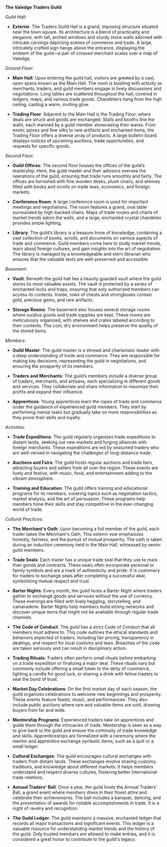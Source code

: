 **The Valedge Traders Guild**

_Guild Hall_:

- **Exterior**: The Traders Guild Hall is a grand, imposing structure situated near the town square. Its architecture is a blend of practicality and elegance, with tall, arched windows and sturdy stone walls adorned with intricate carvings depicting scenes of commerce and trade. A large, intricately crafted sign hangs above the entrance, displaying the emblem of the guild—a pair of crossed merchant scales over a map of Valedge.
    

_Ground Floor_:

- **Main Hall**: Upon entering the guild hall, visitors are greeted by a vast, open space known as the Main Hall. The room is bustling with activity as merchants, traders, and guild members engage in lively discussions and negotiations. Long tables are scattered throughout the hall, covered in ledgers, maps, and various trade goods. Chandeliers hang from the high ceiling, casting a warm, inviting glow.
    
- **Trading Floor**: Adjacent to the Main Hall is the Trading Floor, where deals are struck and goods are exchanged. Stalls and booths line the walls, each manned by a guild member showcasing their wares. From exotic spices and fine silks to rare artifacts and enchanted items, the Trading Floor offers a diverse array of products. A large bulletin board displays notices of upcoming auctions, trade opportunities, and requests for specific goods.
    

_Second Floor_:

- **Guild Offices**: The second floor houses the offices of the guild’s leadership. Here, the guild master and their advisors oversee the operations of the guild, ensuring that trade runs smoothly and fairly. The offices are furnished with fine wooden desks, plush chairs, and shelves filled with books and scrolls on trade laws, economics, and foreign markets.
    
- **Conference Room**: A large conference room is used for important meetings and negotiations. The room features a grand, oval table surrounded by high-backed chairs. Maps of trade routes and charts of market trends adorn the walls, and a large, enchanted crystal chandelier provides ample lighting.
    
- **Library**: The guild’s library is a treasure trove of knowledge, containing a vast collection of books, scrolls, and documents on various aspects of trade and commerce. Guild members come here to study market trends, learn about foreign cultures, and gain insights into the art of negotiation. The library is managed by a knowledgeable and stern librarian who ensures that the valuable texts are well-preserved and accessible.
    

_Basement_:

- **Vault**: Beneath the guild hall lies a heavily guarded vault where the guild stores its most valuable assets. The vault is protected by a series of enchanted locks and traps, ensuring that only authorized members can access its contents. Inside, rows of chests and strongboxes contain gold, precious gems, and rare artifacts.
    
- **Storage Rooms**: The basement also houses several storage rooms where surplus goods and trade supplies are kept. These rooms are meticulously organized, with shelves and crates labeled according to their contents. The cool, dry environment helps preserve the quality of the stored items.
    

_Members_:

- **Guild Master**: The guild master is a shrewd and charismatic leader with a deep understanding of trade and commerce. They are responsible for making key decisions, representing the guild in negotiations, and ensuring the prosperity of its members.
    
- **Traders and Merchants**: The guild’s members include a diverse group of traders, merchants, and artisans, each specializing in different goods and services. They collaborate and share information to maximize their profits and expand their influence.
    
- **Apprentices**: Young apprentices learn the ropes of trade and commerce under the guidance of experienced guild members. They start by performing menial tasks but gradually take on more responsibilities as they prove their skills and loyalty.
    

_Activities_:

- **Trade Expeditions**: The guild regularly organizes trade expeditions to distant lands, seeking out new markets and forging alliances with foreign merchants. These expeditions are led by seasoned traders who are well-versed in navigating the challenges of long-distance trade.
    
- **Auctions and Fairs**: The guild hosts regular auctions and trade fairs, attracting buyers and sellers from all over the region. These events are lively and festive, with music, food, and entertainment adding to the vibrant atmosphere.
    
- **Training and Education**: The guild offers training and educational programs for its members, covering topics such as negotiation tactics, market analysis, and the art of persuasion. These programs help members hone their skills and stay competitive in the ever-changing world of trade.

_Cultural Practices_:
- **The Merchant's Oath**: Upon becoming a full member of the guild, each trader takes the Merchant's Oath. This solemn vow emphasizes honesty, fairness, and the pursuit of mutual prosperity. The oath is taken during an induction ceremony held in the Main Hall, witnessed by senior guild members.
    
- **Trade Seals**: Each trader has a unique trade seal that they use to mark their goods and contracts. These seals often incorporate personal or family symbols and are a mark of authenticity and pride. It is customary for traders to exchange seals after completing a successful deal, symbolizing mutual respect and trust.
    
- **Barter Nights**: Every month, the guild hosts a Barter Night where traders gather to exchange goods and services without the use of currency. These evenings are filled with lively haggling, storytelling, and camaraderie. Barter Nights help members build strong networks and discover unique items that might not be available through regular trade channels.
    
- **The Code of Conduct**: The guild has a strict Code of Conduct that all members must adhere to. This code outlines the ethical standards and behaviors expected of traders, including fair pricing, transparency in dealings, and respect for local customs and laws. Breaches of the code are taken seriously and can result in disciplinary action.
    
- **Trading Rituals**: Traders often perform small rituals before embarking on a trade expedition or finalizing a major deal. These rituals vary but commonly include offering a small token to the deity of commerce, lighting a candle for good luck, or sharing a drink with fellow traders to seal the bond of trust.
    
- **Market Day Celebrations**: On the first market day of each season, the guild organizes celebrations to welcome new beginnings and prosperity. These events feature feasts, music, and performances. They also include public auctions where rare and valuable items are sold, drawing buyers from far and wide.
    
- **Mentorship Programs**: Experienced traders take on apprentices and guide them through the intricacies of trade. Mentorship is seen as a way to give back to the guild and ensure the continuity of trade knowledge and skills. Apprenticeships are formalized with a ceremony where the mentor and apprentice exchange symbolic items, such as a quill or a small ledger.
    
- **Cultural Exchanges**: The guild encourages cultural exchanges with traders from distant lands. These exchanges involve sharing customs, traditions, and knowledge about different markets. It helps members understand and respect diverse cultures, fostering better international trade relations.
    
- **Annual Traders' Ball**: Once a year, the guild hosts the Annual Traders' Ball, a grand event where members dress in their finest attire and celebrate their achievements. The ball includes a banquet, dancing, and the presentation of awards for notable accomplishments in trade. It is a night of revelry and recognition.
    
- **The Guild Ledger**: The guild maintains a massive, enchanted ledger that records all major transactions and significant events. This ledger is a valuable resource for understanding market trends and the history of the guild. Only trusted members are allowed to make entries, and it is considered a great honor to contribute to the guild's legacy.